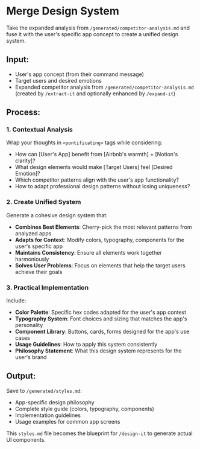 # Merge Design System

Take the expanded analysis from `/generated/competitor-analysis.md` and fuse it with the user's specific app concept to create a unified design system.

## Input:
- User's app concept (from their command message)
- Target users and desired emotions
- Expanded competitor analysis from `/generated/competitor-analysis.md` (created by `/extract-it` and optionally enhanced by `/expand-it`)

## Process:

### 1. Contextual Analysis
Wrap your thoughts in `<pontificating>` tags while considering:
- How can [User's App] benefit from [Airbnb's warmth] + [Notion's clarity]?
- What design elements would make [Target Users] feel [Desired Emotion]?
- Which competitor patterns align with the user's app functionality?
- How to adapt professional design patterns without losing uniqueness?

### 2. Create Unified System
Generate a cohesive design system that:
- **Combines Best Elements**: Cherry-pick the most relevant patterns from analyzed apps
- **Adapts for Context**: Modify colors, typography, components for the user's specific app
- **Maintains Consistency**: Ensure all elements work together harmoniously
- **Solves User Problems**: Focus on elements that help the target users achieve their goals

### 3. Practical Implementation
Include:
- **Color Palette**: Specific hex codes adapted for the user's app context
- **Typography System**: Font choices and sizing that matches the app's personality
- **Component Library**: Buttons, cards, forms designed for the app's use cases
- **Usage Guidelines**: How to apply this system consistently
- **Philosophy Statement**: What this design system represents for the user's brand

## Output:
Save to `/generated/styles.md`:
- App-specific design philosophy
- Complete style guide (colors, typography, components)
- Implementation guidelines
- Usage examples for common app screens

This `styles.md` file becomes the blueprint for `/design-it` to generate actual UI components.